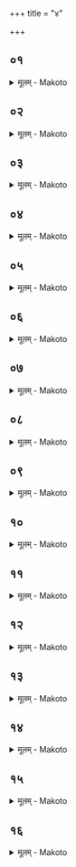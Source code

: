 +++
title = "४"

+++


## ०१
<details><summary>मूलम् - Makoto</summary>

पु꣡रुषो वै꣡ संवत्सरः꣡ ।॥  
त꣡स्य प्रा꣡ण꣡ एव꣡ प्रा꣡यणी꣡यो ऽतिरा꣡त्रः꣡ प्रा꣡णे꣡न हि꣡ प्रय꣡न्ति वा꣡ग् एवा᳡रम्भणीय꣡म् अ꣡हर् वा꣡चा꣡ ह्य् आ᳡र꣡भन्ते य꣡द्यद् आ꣡र꣡भन्ते ॥॥
</details>

## ०२
<details><summary>मूलम् - Makoto</summary>

अय꣡म् एव꣡ द꣡क्षिणो ह꣡स्तो ऽभिप्लवः꣡ षडहः꣡ ।॥  
त꣡स्येद꣡म् एव꣡ प्रथम꣡म् अ꣡हस् त꣡स्येद꣡म् एव꣡ प्रा꣡तःसवन꣡म् इदं꣡ मा꣡ध्यन्दिनꣳ स꣡वनम् इदं꣡ तृतीयसवनं꣡ गा꣡यत्र्या꣡ आ꣡य꣡तने त꣡स्मा꣡द् इय꣡म् आ꣡साꣳ꣡ ह्र꣡सिष्ठा꣡ ॥॥
</details>

## ०३
<details><summary>मूलम् - Makoto</summary>

इद꣡म् एव꣡ द्विती꣡यम् अ꣡हः ।॥  
त꣡स्येद꣡म् एव꣡ प्रा꣡तःसवन꣡म् इदं꣡ मा꣡ध्यन्दिनꣳ स꣡वनम् इदं꣡ तृतीयसवनं꣡ त्रिष्टु꣡भ आ꣡य꣡तने त꣡स्मा꣡द् इय꣡म् अस्यै꣡ व꣡र्षीयसी ॥॥
</details>

## ०४
<details><summary>मूलम् - Makoto</summary>

इद꣡म् एव꣡ तृती꣡यम् अ꣡हः ।॥  
त꣡स्येद꣡म् एव꣡ प्रा꣡तःसवन꣡म् इदं꣡ मा꣡ध्यन्दिनꣳ स꣡वनम् इदं꣡ तृतीयसवनं꣡ ज꣡गत्या꣡ आ꣡य꣡तने त꣡स्मा꣡द् इय꣡म् आ꣡सां꣡ व꣡र्षिष्ठा꣡ ॥॥
</details>

## ०५
<details><summary>मूलम् - Makoto</summary>

इद꣡म् एव꣡ चतुर्थ꣡म् अ꣡हः ।॥  
त꣡स्येद꣡म् एव꣡ प्रा꣡तःसवन꣡म् इदं꣡ मा꣡ध्यन्दिनꣳ स꣡वनम् इदं꣡ तृतीयसवनं꣡ विरा꣡ज आ꣡य꣡तने꣡ ऽन्नं वै꣡ विरा꣡ट् त꣡स्मा꣡द् इय꣡म् आ꣡सा꣡म् अन्ना꣡दि꣡तमा꣡ ॥॥
</details>

## ०६
<details><summary>मूलम् - Makoto</summary>

इद꣡म् एव꣡ पञ्चम꣡म् अ꣡हः ।॥  
त꣡स्येद꣡म् एव꣡ प्रा꣡तःसवन꣡म् इदं꣡ मा꣡ध्यन्दिनꣳ स꣡वनम् इदं꣡ तृतीयसवनं꣡ पङ्क्ते꣡र् आ꣡य꣡तने पृथु꣡र् इव वै꣡ पङ्क्ति꣡स् त꣡स्मा꣡द् अय꣡म् आ꣡सां꣡ प्र꣡थिष्ठः ॥॥
</details>

## ०७
<details><summary>मूलम् - Makoto</summary>

इद꣡म् एव꣡ षष्ठ꣡म् अ꣡हः ।॥  
त꣡स्येद꣡म् एव꣡ प्रा꣡तःसवन꣡म् इदं꣡ मा꣡ध्यन्दिनꣳ स꣡वनम् इदं꣡ तृतीयसवन꣡म् अ꣡तिछन्दस आ꣡य꣡तने त꣡स्मा꣡द् अय꣡म् आ꣡सां꣡ व꣡र्षिष्ठो गा꣡यत्र꣡म् एत꣡द् अ꣡हर् भवति त꣡स्मा꣡द् इदं꣡ फ꣡लकꣳ ह्र꣡सिष्ठꣳ स꣡ इतो᳡ ऽभिप्लवः꣡ षडहः꣡ स꣡ इतः꣡ स꣡ इतः꣡ स꣡ इत꣡ आ꣡त्मा꣡ पृ꣡ष्ठ्यः ॥॥
</details>

## ०८
<details><summary>मूलम् - Makoto</summary>

एत꣡द् ध स्म वै꣡ त꣡द् विद्वा꣡न् आ꣡ह पै꣡ङ्ग्यः ।॥  
प्ल꣡वन्त इव वा꣡ अभिप्लवा꣡स् ति꣡ष्ठतीव पृ꣡ष्ठ्य इ꣡ति प्ल꣡वत इव ह्य् अ᳡यम् अ꣡ङ्गैस् ति꣡ष्ठतीवा꣡त्म꣡ने꣡ति ॥॥
</details>

## ०९
<details><summary>मूलम् - Makoto</summary>

शि꣡र एवा᳡स्य त्रिवृ꣡त् ।॥  
त꣡स्मा꣡त् त꣡त् त्रि꣡विधं भवति त्व꣡ग् अ꣡स्थि मस्ति꣡ष्कः ॥॥
</details>

## १०
<details><summary>मूलम् - Makoto</summary>

ग्रीवा꣡ पञ्चदसः꣡ ।॥  
च꣡तुर्दश वा꣡ एता꣡सां꣡ करू꣡करा꣡णि वीर्यं᳡ पञ्चदशं꣡ त꣡स्मा꣡द् एता꣡भिर् अ꣡ण्वीभिः सती꣡भिर् उरुं꣡ भा꣡रꣳ꣡ हरति त꣡स्मा꣡द् ग्री꣡वाः꣡ पञ्चदशः꣡ ॥॥
</details>

## ११
<details><summary>मूलम् - Makoto</summary>

उ꣡रः सप्तदशः꣡ अष्टा꣡व् अन्ये꣡ जत्र꣡वो ऽष्टा꣡व् अन्य꣡ उ꣡रः सप्तदशं꣡ त꣡स्मा꣡दु꣡रः सप्तदशः ॥॥
</details>

## १२
<details><summary>मूलम् - Makoto</summary>

उद꣡रम् एकविꣳशः꣡ ।॥  
विꣳशति꣡र् वा꣡ अन्त꣡र् उद꣡रे कु꣡न्ता꣡पा꣡न्य् उद꣡रम् एकविꣳशं꣡ त꣡स्मा꣡द् उद꣡रम् एकविꣳशः꣡ ॥॥
</details>

## १३
<details><summary>मूलम् - Makoto</summary>

पा꣡र्श्वे꣡ त्रिणवः꣡ ।॥  
त्र꣡योदशा꣡न्याः꣡ प꣡र्शवस् त्र꣡योदशा꣡न्याः꣡ पा꣡र्श्वे꣡ त्रिणवे꣡ त꣡स्मा꣡त् पा꣡र्श्वे꣡ त्रिणवः꣡ ॥॥
</details>

## १४
<details><summary>मूलम् - Makoto</summary>

अ꣡नूकं त्रयस्त्रिꣳशः꣡ ।॥  
द्वा꣡त्रिꣳशद् वा꣡ एत꣡स्य करू꣡करा꣡ण्य् अ꣡नूकं त्रयस्त्रिꣳशं त꣡स्मा꣡द् अ꣡नूकं त्रयस्त्रिꣳ꣡शः ॥॥
</details>

## १५
<details><summary>मूलम् - Makoto</summary>

अय꣡म् एव꣡ द꣡क्षिणः क꣡र्णो ऽभिजि꣡त् ।॥  
य꣡द् इद꣡म् अक्ष्णः꣡ शुक्लꣳ꣡ स꣡ प्रथमः꣡ स्व꣡रसा꣡मा꣡ य꣡त् कृष्णꣳ꣡ स꣡ द्विती꣡यो य꣡न् म꣡ण्डलꣳ स꣡ द्विती꣡यो य꣡च् छुक्लꣳ꣡ स꣡ तृती꣡यः ॥॥
</details>

## १६
<details><summary>मूलम् - Makoto</summary>

अय꣡म् एवो꣡त्तरः क꣡र्णो विश्वजि꣡त् ।॥  
उक्तौ꣡ पृष्ठ्या꣡भिप्लवौ꣡ या꣡व् अ꣡वञ्चौ प्रा꣡णौ꣡ ते꣡ गोआ꣡यु꣡षी अ꣡ङ्गा꣡नि दशरा꣡त्रो꣡ मु꣡खं महा꣡व्रत꣡म् उदा꣡न꣡ एवो᳡दयनी꣡यो ऽतिरा꣡त्र꣡ उदा꣡ने꣡न ह्य् उ᳡द्य꣡न्ति स꣡ एष꣡ संवत्सरो᳡ ऽध्या꣡त्मं꣡ प्र꣡तिष्ठितः स꣡ यो꣡ हैव꣡म् एतꣳ꣡ संवत्सरम् अध्या꣡त्मं꣡ प्र꣡तिष्ठितं वे꣡द प्र꣡तितिष्ठति प्रज꣡या꣡ पशु꣡भिर् अस्मिं꣡ लोके᳡ ऽमृतत्वे꣡ना꣡मु꣡ष्मिन् ॥॥
</details>